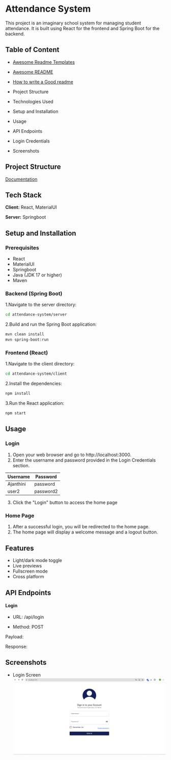 
# Attendance System

This project is an imaginary school system for managing student attendance. It is built using React for the frontend and Spring Boot for the backend.


## Table of Content

 - [Awesome Readme Templates](https://awesomeopensource.com/project/elangosundar/awesome-README-templates)
 - [Awesome README](https://github.com/matiassingers/awesome-readme)
 - [How to write a Good readme](https://bulldogjob.com/news/449-how-to-write-a-good-readme-for-your-github-project)

 - Project Structure
 - Technologies Used
 - Setup and Installation
 - Usage
 - API Endpoints
 - Login Credentials
 - Screenshots


## Project Structure

[Documentation](https://linktodocumentation)


## Tech Stack

**Client:** React, MaterialUI

**Server:** Springboot


## Setup and Installation

### Prerequisites
 - React 
 - MaterialUI
 - Springboot
 - Java (JDK 17 or higher)
 - Maven

### Backend (Spring Boot)

1.Navigate to the server directory:

```bash
cd attendance-system/server
```

2.Build and run the Spring Boot application:

```bash
mvn clean install
mvn spring-boot:run
```

### Frontend (React)

1.Navigate to the client directory:

```bash
cd attendance-system/client
```

2.Install the dependencies:

```bash
npm install
```

3.Run the React application:

```bash
npm start
```


## Usage

### Login
1.  Open your web browser and go to http://localhost:3000.
2.  Enter the username and password provided in the Login Credentials section.

| Username             | Password                                                                |
| ----------------- | ------------------------------------------------------------------ |
| Ajanthini | password |
| user2 | password2 |

3.  Click the "Login" button to access the home page

### Home Page
1.  After a successful login, you will be redirected to the home page.
2.  The home page will display a welcome message and a logout button.
## Features

- Light/dark mode toggle
- Live previews
- Fullscreen mode
- Cross platform


## API Endpoints

#### Login
 - URL: /api/login

 - Method: POST

Payload:

Response:


## Screenshots

 - Login Screen
![App Screenshot](https://github.com/ajantha99/attendance-system/blob/d7e1bff393e998c38a67d6038ce69a2871160af0/docs/%234%20Login-Page.jpg)

